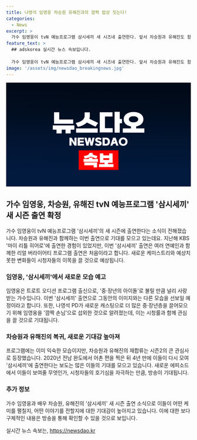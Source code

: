 ```yaml
---
title: 나영석 임영웅 차승원 유해진과의 깜짝 밥상 짓는다!
categories:
  - News
excerpt: >
  가수 임영웅이 tvN 예능프로그램 삼시세끼 새 시즈네 출연한다. 앞서 차승원과 유해진도 함께 출연하여 이목을 끌었던 삼시세끼의 새로운 시즌으로, 이는 임영웅에게는 처음이자 중·장년층을 타겟으로 한 첫 리얼 버라이어티 프로그램으로 기대된다. 7월에 촬영이 시작되며, 새로운 프로그램 기획을 위해 차승원과 유해진이 합류하였으며, 구체적인 내용은 방송을 통해 확인 가능하다.
feature_text: >
  ## adskorea 실시간 뉴스 속보입니다.

  가수 임영웅이 tvN 예능프로그램 삼시세끼 새 시즈네 출연한다. 앞서 차승원과 유해진도 함께 출연하여 이목을 끌었던 삼시세끼의 새로운 시즌으로, 이는 임영웅에게는 처음이자 중·장년층을 타겟으로 한 첫 리얼 버라이어티 프로그램으로 기대된다. 7월에 촬영이 시작되며, 새로운 프로그램 기획을 위해 차승원과 유해진이 합류하였으며, 구체적인 내용은 방송을 통해 확인 가능하다.
image: '/assets/img/newsdao_breakingnews.jpg'
---
```


<p><img src="/assets/img/newsdao_breakingnews.jpg" alt="adskorea 속보" /></p>

<h2 data-ke-size="size26">가수 임영웅, 차승원, 유해진 tvN 예능프로그램 '삼시세끼' 새 시즌 출연 확정</h2>

<p data-ke-size="size16">가수 임영웅이 tvN 예능프로그램 '삼시세끼'의 새 시즌에 출연한다는 소식이 전해졌습니다. 차승원과 유해진과 함께하는 이번 출연으로 기대를 모으고 있는데요. 지난해 KBS '마이 리틀 히어로'에 출연한 경험이 있었지만, 이번 '삼시세끼' 출연은 여러 연예인과 함께한 리얼 버라이어티 프로그램 출연은 처음이라고 합니다. 새로운 케미스트리와 예상치 못한 변화들이 시청자들의 이목을 끌 것으로 예상됩니다.</p>

<h3 data-ke-size="size24">임영웅, '삼시세끼'에서 새로운 모습 예고</h3>

<p data-ke-size="size16">임영웅은 트로트 오디션 프로그램 출신으로, '중·장년의 아이돌'로 불릴 만큼 널리 사랑받는 가수입니다. 이번 '삼시세끼' 출연으로 그동안의 이미지와는 다른 모습을 선보일 예정이라고 합니다. 또한, 나영석 PD가 새로운 캐스팅으로 더 많은 중·장년층을 끌어모으기 위해 임영웅을 '깜짝 손님'으로 섭외한 것으로 알려졌는데, 이는 시청률과 함께 관심을 끌 것으로 기대됩니다.</p>

<h3 data-ke-size="size24">차승원과 유해진의 복귀, 새로운 기대감 높아져</h3>

<p data-ke-size="size16">프로그램에는 이미 익숙한 모습이지만, 차승원과 유해진의 재합류는 시즌2의 큰 관심사로 등장했습니다. 2020년 전남 완도에서 어촌 편을 찍은 뒤 4년 만에 이들이 다시 모여 '삼시세끼'에 출연한다는 보도는 많은 이들의 기대를 모으고 있습니다. 새로운 에피소드에서 이들이 보여줄 무엇인가, 시청자들의 호기심을 자극하는 만큼, 방송이 기대됩니다.</p>

<h3 data-ke-size="size24">추가 정보</h3>

<p data-ke-size="size16">가수 임영웅과 배우 차승원, 유해진의 '삼시세끼' 새 시즌 출연 소식으로 이들이 어떤 케미를 펼칠지, 어떤 이야기를 전할지에 대한 기대감이 높아지고 있습니다. 이에 대한 보다 구체적인 내용은 방송을 통해 확인할 수 있을 것으로 보입니다. </p>
실시간 뉴스 속보는, <a href="https://newsdao.kr" rel="dofollow">https://newsdao.kr</a>


